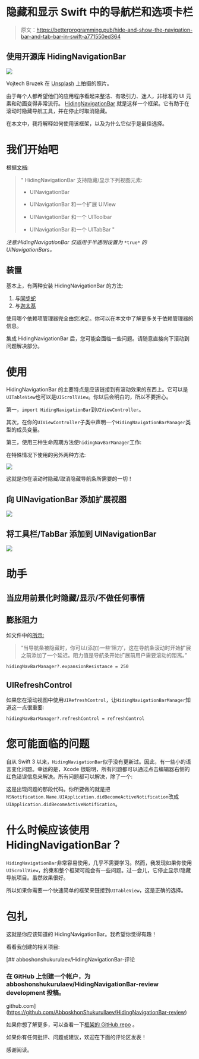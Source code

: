 # 隐藏和显示 Swift 中的导航栏和选项卡栏

> 原文：<https://betterprogramming.pub/hide-and-show-the-navigation-bar-and-tab-bar-in-swift-a771550ed364>

## 使用开源库 HidingNavigationBar

![](img/118edaf2fbf2c6fe1f7cbbdece4d9622.png)

Vojtech Bruzek 在 [Unsplash](https://unsplash.com?utm_source=medium&utm_medium=referral) 上拍摄的照片。

由于每个人都希望他们的应用程序看起来整洁、有吸引力、迷人，非标准的 UI 元素和动画变得非常流行。 [HidingNavigationBar](https://github.com/tristanhimmelman/HidingNavigationBar) 就是这样一个框架。它有助于在滚动时隐藏导航工具，并在停止时取消隐藏。

在本文中，我将解释如何使用该框架，以及为什么它似乎是最佳选择。

# 我们开始吧

根据[文档](https://github.com/tristanhimmelman/HidingNavigationBar):

> " HidingNavigationBar 支持隐藏/显示下列视图元素:
> 
> - UINavigationBar
> 
> - UINavigationBar 和一个扩展 UIView
> 
> - UINavigationBar 和一个 UIToolbar
> 
> - UINavigationBar 和一个 UITabBar "

*注意:HidingNavigationBar 仅适用于半透明设置为* `*true*` *的 UINavigationBars。*

## 装置

基本上，有两种安装 HidingNavigationBar 的方法:

1.  与[同步蛇](https://github.com/CocoaPods/CocoaPods)
2.  与[迦太基](https://github.com/Carthage/Carthage)

使用哪个依赖项管理器完全由您决定。你可以在本文中了解更多关于依赖管理器的信息。

集成 HidingNavigationBar 后，您可能会面临一些问题。请随意直接向下滚动到问题解决部分。

# 使用

HidingNavigationBar 的主要特点是应该链接到有滚动效果的东西上。它可以是`UITableView`也可以是`UIScrollView`。你以后会明白的，所以不要担心。

第一，`import HidingNavigationBar`到`UIViewController`。

其次，在你的`UIViewController`子类中声明一个`HidingNavigationBarManager`类型的成员变量。

第三，使用三种生命周期方法使`hidingNavBarManager`工作:

在特殊情况下使用的另外两种方法:

![](img/611fd92f3c072118baea535a642073d9.png)

这就是你在滚动时隐藏/取消隐藏导航条所需要的一切！

## 向 UINavigationBar 添加扩展视图

![](img/cea299365fb7edf02ed0cfe7e4bb7053.png)

## 将工具栏/TabBar 添加到 UINavigationBar

![](img/0d56f0989ff3a766c475bb5a249ea89a.png)

# 助手

## 当应用前景化时隐藏/显示/不做任何事情

## 膨胀阻力

如文件中的[所示:](https://github.com/tristanhimmelman/HidingNavigationBar)

> “当导航条被隐藏时，你可以(添加)一些‘阻力’，这在导航条滚动时开始扩展之前添加了一个延迟。阻力值是导航条开始扩展前用户需要滚动的距离。”

```
hidingNavBarManager?.expansionResistance = 250
```

## UIRefreshControl

如果您在滚动视图中使用`UIRefreshControl`，让`HidingNavigationBarManager`知道这一点很重要:

```
hidingNavBarManager?.refreshControl = refreshControl
```

# 您可能面临的问题

自从 Swift 3 以来，`HidingNavigationBar`似乎没有更新过。因此，有一些小的语言变化问题。幸运的是，Xcode 很聪明，所有问题都可以通过点击编辑器右侧的红色错误信息来解决。所有问题都可以解决，除了一个:

这是出现问题的那段代码。你所要做的就是把`NSNotification.Name.UIApplication.didBecomeActiveNotification`改成`UIApplication.didBecomeActiveNotification`。

# 什么时候应该使用 HidingNavigationBar？

`HidingNavigationBar`非常容易使用，几乎不需要学习。然而，我发现如果你使用`UIScrollView`，约束和整个框架可能会有一些问题。过一会儿，它停止显示/隐藏导航项目。虽然效果很好。

所以如果你需要一个快速简单的框架来链接到`UITableView`，这是正确的选择。

# 包扎

这就是你应该知道的 HidingNavigationBar。我希望你觉得有趣！

看看我创建的相关项目:

[](https://github.com/AbboskhonShukurullaev/HidingNavigationBar-review) [## abboshonshukurulaev/HidingNavigationBar-评论

### 在 GitHub 上创建一个帐户，为 abboshonshukurulaev/HidingNavigationBar-review development 投稿。

github.com](https://github.com/AbboskhonShukurullaev/HidingNavigationBar-review) 

如果你想了解更多，可以查看一下[框架的 GitHub repo](https://github.com/tristanhimmelman/HidingNavigationBar) 。

如果你有任何批评、问题或建议，欢迎在下面的评论区发表！

感谢阅读。